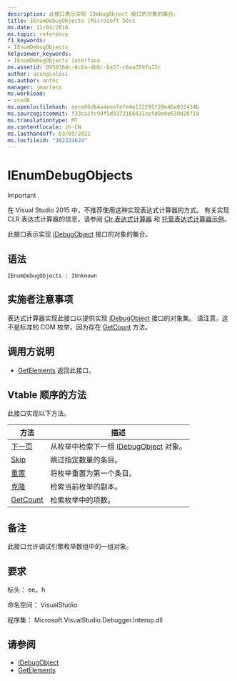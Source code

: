 ```yaml
---
description: 此接口表示实现 IDebugObject 接口的对象的集合。
title: IEnumDebugObjects |Microsoft Docs
ms.date: 11/04/2016
ms.topic: reference
f1_keywords:
- IEnumDebugObjects
helpviewer_keywords:
- IEnumDebugObjects interface
ms.assetid: 0950364c-6c8a-4b6c-ba37-c6aa359fa72c
author: acangialosi
ms.author: anthc
manager: jmartens
ms.workload:
- vssdk
ms.openlocfilehash: eece06d64a4eeefefe4e132295f20e40a032434b
ms.sourcegitcommit: f33ca1fc99f5d9372166431cefd0e0e639d20719
ms.translationtype: MT
ms.contentlocale: zh-CN
ms.lasthandoff: 03/05/2021
ms.locfileid: "102224624"
---
```

# <a name="ienumdebugobjects"></a>IEnumDebugObjects
> [!IMPORTANT]
> 在 Visual Studio 2015 中，不推荐使用这种实现表达式计算器的方式。 有关实现 CLR 表达式计算器的信息，请参阅 [Clr 表达式计算器](https://github.com/Microsoft/ConcordExtensibilitySamples/wiki/CLR-Expression-Evaluators) 和 [托管表达式计算器示例](https://github.com/Microsoft/ConcordExtensibilitySamples/wiki/Managed-Expression-Evaluator-Sample)。

 此接口表示实现 [IDebugObject](../../../extensibility/debugger/reference/idebugobject.md) 接口的对象的集合。

## <a name="syntax"></a>语法

```
IEnumDebugObjects : IUnknown
```

## <a name="notes-for-implementers"></a>实施者注意事项
 表达式计算器实现此接口以提供实现 [IDebugObject](../../../extensibility/debugger/reference/idebugobject.md) 接口的对象集。 请注意，这不是标准的 COM 枚举，因为存在 [GetCount](../../../extensibility/debugger/reference/ienumdebugobjects-getcount.md) 方法。

## <a name="notes-for-callers"></a>调用方说明
- [GetElements](../../../extensibility/debugger/reference/idebugarrayobject-getelements.md) 返回此接口。

## <a name="methods-in-vtable-order"></a>Vtable 顺序的方法
 此接口实现以下方法。

|方法|描述|
|------------|-----------------|
|[下一页](../../../extensibility/debugger/reference/ienumdebugobjects-next.md)|从枚举中检索下一组 [IDebugObject](../../../extensibility/debugger/reference/idebugobject.md) 对象。|
|[Skip](../../../extensibility/debugger/reference/ienumdebugobjects-skip.md)|跳过指定数量的条目。|
|[重置](../../../extensibility/debugger/reference/ienumdebugobjects-reset.md)|将枚举重置为第一个条目。|
|[克隆](../../../extensibility/debugger/reference/ienumdebugobjects-clone.md)|检索当前枚举的副本。|
|[GetCount](../../../extensibility/debugger/reference/ienumdebugobjects-getcount.md)|检索枚举中的项数。|

## <a name="remarks"></a>备注
 此接口允许调试引擎枚举数组中的一组对象。

## <a name="requirements"></a>要求
 标头： ee。h

 命名空间： VisualStudio

 程序集： Microsoft.VisualStudio.Debugger.Interop.dll

## <a name="see-also"></a>请参阅
- [IDebugObject](../../../extensibility/debugger/reference/idebugobject.md)
- [GetElements](../../../extensibility/debugger/reference/idebugarrayobject-getelements.md)
